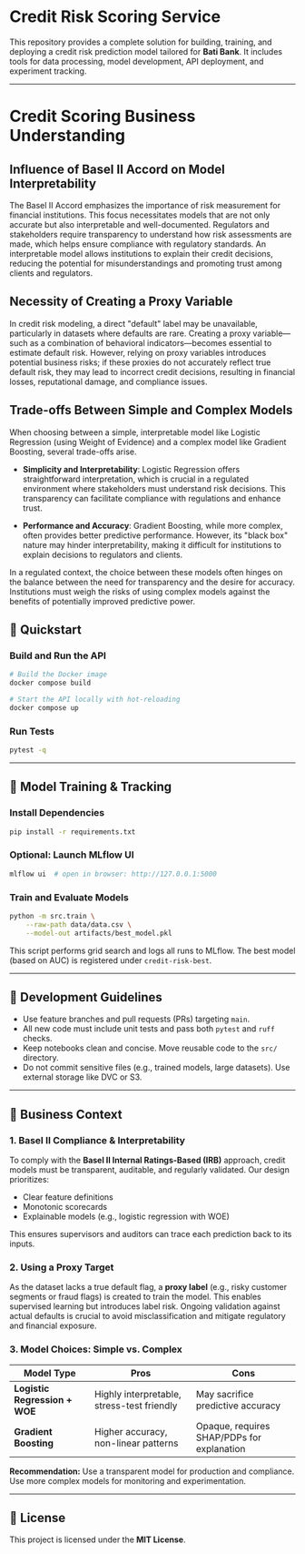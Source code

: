 
# Credit Risk Scoring Service

This repository provides a complete solution for building, training, and deploying a credit risk prediction model tailored for **Bati Bank**. It includes tools for data processing, model development, API deployment, and experiment tracking.

---
# Credit Scoring Business Understanding

## Influence of Basel II Accord on Model Interpretability

The Basel II Accord emphasizes the importance of risk measurement for financial institutions. This focus necessitates models that are not only accurate but also interpretable and well-documented. Regulators and stakeholders require transparency to understand how risk assessments are made, which helps ensure compliance with regulatory standards. An interpretable model allows institutions to explain their credit decisions, reducing the potential for misunderstandings and promoting trust among clients and regulators.

## Necessity of Creating a Proxy Variable

In credit risk modeling, a direct "default" label may be unavailable, particularly in datasets where defaults are rare. Creating a proxy variable—such as a combination of behavioral indicators—becomes essential to estimate default risk. However, relying on proxy variables introduces potential business risks; if these proxies do not accurately reflect true default risk, they may lead to incorrect credit decisions, resulting in financial losses, reputational damage, and compliance issues.

## Trade-offs Between Simple and Complex Models

When choosing between a simple, interpretable model like Logistic Regression (using Weight of Evidence) and a complex model like Gradient Boosting, several trade-offs arise. 

- **Simplicity and Interpretability**: Logistic Regression offers straightforward interpretation, which is crucial in a regulated environment where stakeholders must understand risk decisions. This transparency can facilitate compliance with regulations and enhance trust.

- **Performance and Accuracy**: Gradient Boosting, while more complex, often provides better predictive performance. However, its "black box" nature may hinder interpretability, making it difficult for institutions to explain decisions to regulators and clients.

In a regulated context, the choice between these models often hinges on the balance between the need for transparency and the desire for accuracy. Institutions must weigh the risks of using complex models against the benefits of potentially improved predictive power.

## 🚀 Quickstart

### Build and Run the API

```bash
# Build the Docker image
docker compose build

# Start the API locally with hot-reloading
docker compose up
```

### Run Tests

```bash
pytest -q
```

---

## 🧠 Model Training & Tracking

### Install Dependencies

```bash
pip install -r requirements.txt
```

### Optional: Launch MLflow UI

```bash
mlflow ui  # open in browser: http://127.0.0.1:5000
```

### Train and Evaluate Models

```bash
python -m src.train \
    --raw-path data/data.csv \
    --model-out artifacts/best_model.pkl
```

This script performs grid search and logs all runs to MLflow. The best model (based on AUC) is registered under `credit-risk-best`.

---

## 🧪 Development Guidelines

- Use feature branches and pull requests (PRs) targeting `main`.
- All new code must include unit tests and pass both `pytest` and `ruff` checks.
- Keep notebooks clean and concise. Move reusable code to the `src/` directory.
- Do not commit sensitive files (e.g., trained models, large datasets). Use external storage like DVC or S3.

---

## 💼 Business Context

### 1. Basel II Compliance & Interpretability

To comply with the **Basel II Internal Ratings-Based (IRB)** approach, credit models must be transparent, auditable, and regularly validated. Our design prioritizes:

- Clear feature definitions
- Monotonic scorecards
- Explainable models (e.g., logistic regression with WOE)

This ensures supervisors and auditors can trace each prediction back to its inputs.

### 2. Using a Proxy Target

As the dataset lacks a true default flag, a **proxy label** (e.g., risky customer segments or fraud flags) is created to train the model. This enables supervised learning but introduces label risk. Ongoing validation against actual defaults is crucial to avoid misclassification and mitigate regulatory and financial exposure.

### 3. Model Choices: Simple vs. Complex

| Model Type | Pros | Cons |
|------------|------|------|
| **Logistic Regression + WOE** | Highly interpretable, stress-test friendly | May sacrifice predictive accuracy |
| **Gradient Boosting** | Higher accuracy, non-linear patterns | Opaque, requires SHAP/PDPs for explanation |

**Recommendation:** Use a transparent model for production and compliance. Use more complex models for monitoring and experimentation.

---

## 📜 License

This project is licensed under the **MIT License**.

